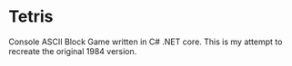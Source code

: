 # Tetris
Console ASCII Block Game written in C# .NET core.
This is my attempt to recreate the original 1984 version.
